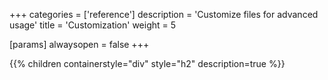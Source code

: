 +++
categories = ['reference']
description = 'Customize files for advanced usage'
title = 'Customization'
weight = 5

[params]
  alwaysopen = false
+++

{{% children containerstyle="div" style="h2" description=true %}}
